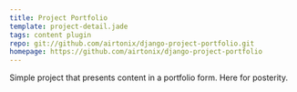 ```yaml
---
title: Project Portfolio
template: project-detail.jade
tags: content plugin
repo: git://github.com/airtonix/django-project-portfolio.git
homepage: https://github.com/airtonix/django-project-portfolio
---
```


Simple project that presents content in a portfolio form. Here for posterity.